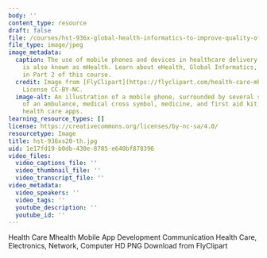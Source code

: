 ```yaml
---
body: ''
content_type: resource
draft: false
file: /courses/hst-936x-global-health-informatics-to-improve-quality-of-care-spring-2020/hst-936xs20-th.jpg
file_type: image/jpeg
image_metadata:
  caption: The use of mobile phones and devices in healthcare delivery and communication
    is also known as mHealth. Learn about eHealth, Global Informatics, and mHealth
    in Part 2 of this course.
  credit: Image from [FlyClipart](https://flyclipart.com/health-care-mhealth-mobile-app-development-communication-health-care-electronics-network-computer-hd-png-download-1264294#),
    License CC-BY-NC.
  image-alt: An illustration of a mobile phone, surrounded by several small icons
    of an ambulance, medical cross symbol, medicine, and first aid kit, representing
    health care apps.
learning_resource_types: []
license: https://creativecommons.org/licenses/by-nc-sa/4.0/
resourcetype: Image
title: hst-936xs20-th.jpg
uid: 1e17fd19-b0db-430e-8785-e640bf878396
video_files:
  video_captions_file: ''
  video_thumbnail_file: ''
  video_transcript_file: ''
video_metadata:
  video_speakers: ''
  video_tags: ''
  youtube_description: ''
  youtube_id: ''
---
```

Health Care Mhealth Mobile App Development Communication Health Care, Electronics, Network, Computer HD PNG Download from FlyClipart